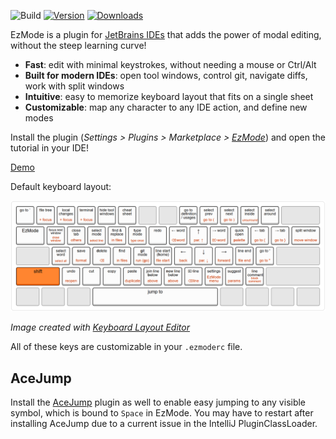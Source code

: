 ![Build](https://github.com/ivw/ezmode-intellij/workflows/Build/badge.svg)
[![Version](https://img.shields.io/jetbrains/plugin/v/MARKETPLACE_ID.svg)](https://plugins.jetbrains.com/plugin/MARKETPLACE_ID)
[![Downloads](https://img.shields.io/jetbrains/plugin/d/MARKETPLACE_ID.svg)](https://plugins.jetbrains.com/plugin/MARKETPLACE_ID)

EzMode is a plugin for [JetBrains IDEs](https://www.jetbrains.com/ides/) that adds the power of modal editing,
without the steep learning curve!

- **Fast**: edit with minimal keystrokes, without needing a mouse or Ctrl/Alt
- **Built for modern IDEs**: open tool windows, control git, navigate diffs, work with split windows
- **Intuitive**: easy to memorize keyboard layout that fits on a single sheet
- **Customizable**: map any character to any IDE action, and define new modes

Install the plugin (*Settings > Plugins > Marketplace > [EzMode](https://plugins.jetbrains.com/plugin/27497-ezmode)*)
and open the tutorial in your IDE!

[Demo](https://github.com/user-attachments/assets/9695bfb2-c1b6-4932-87b0-67ec47d6f5b4)

Default keyboard layout:

![Keyboard layout](KeyboardLayout.png)

*Image created with [Keyboard Layout Editor](https://www.keyboard-layout-editor.com/#/gists/921b61bce0466d1a2678bc081b256d29)*

All of these keys are customizable in your `.ezmoderc` file.

## AceJump

Install the [AceJump](https://github.com/acejump/AceJump) plugin as well
to enable easy jumping to any visible symbol, which is bound to `Space` in EzMode.
You may have to restart after installing AceJump due to a current issue in the IntelliJ PluginClassLoader.
